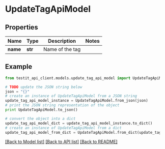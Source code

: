 # UpdateTagApiModel


## Properties
Name | Type | Description | Notes
------------ | ------------- | ------------- | -------------
**name** | **str** | Name of the tag | 

## Example

```python
from testit_api_client.models.update_tag_api_model import UpdateTagApiModel

# TODO update the JSON string below
json = "{}"
# create an instance of UpdateTagApiModel from a JSON string
update_tag_api_model_instance = UpdateTagApiModel.from_json(json)
# print the JSON string representation of the object
print UpdateTagApiModel.to_json()

# convert the object into a dict
update_tag_api_model_dict = update_tag_api_model_instance.to_dict()
# create an instance of UpdateTagApiModel from a dict
update_tag_api_model_from_dict = UpdateTagApiModel.from_dict(update_tag_api_model_dict)
```
[[Back to Model list]](../README.md#documentation-for-models) [[Back to API list]](../README.md#documentation-for-api-endpoints) [[Back to README]](../README.md)


